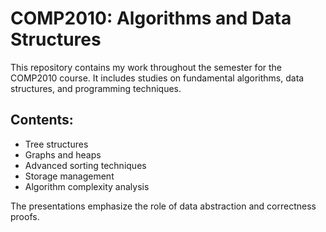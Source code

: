 # COMP2010: Algorithms and Data Structures
This repository contains my work throughout the semester for the COMP2010 course. It includes studies on fundamental algorithms, data structures, and programming techniques.

## Contents:
- Tree structures
- Graphs and heaps
- Advanced sorting techniques
- Storage management
- Algorithm complexity analysis

The presentations emphasize the role of data abstraction and correctness proofs.